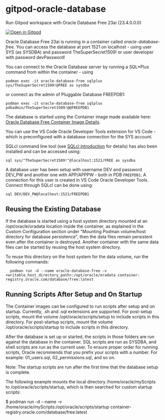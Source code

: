 # gitpod-oracle-database
Run Gitpod workspace with Oracle Database Free 23ai (23.4.0.0.0)


[![Open in Gitpod](https://gitpod.io/button/open-in-gitpod.svg)](https://gitpod.io/#https://github.com/lucasjellema/gitpod-oracle-database)


Oracle Database Free 23ai is running in a container called *oracle-database-free*.
You can access the database at port 1521 on localhost - using user SYS (as SYSDBA) and password TheSuperSecret1509! or user developer with password devPassword!

You can connect to the Oracle Database server by running a SQL*Plus command from within the container - using

```
podman exec -it oracle-database-free sqlplus sys/TheSuperSecret1509!@FREE as sysdba
```

or connect as the admin of Pluggable Database FREEPDB1:

```
podman exec -it oracle-database-free sqlplus pdbadmin/TheSuperSecret1509!@@FREEPDB1
```


The database is started using the Container image made available here: [Oracle Database Free Container Image Details](https://container-registry.oracle.com/ords/f?p=113:4:2674354842458:::4:P4_REPOSITORY,AI_REPOSITORY,AI_REPOSITORY_NAME,P4_REPOSITORY_NAME,P4_EULA_ID,P4_BUSINESS_AREA_ID:1863,1863,Oracle%20Database%20Free,Oracle%20Database%20Free,1,0&cs=33IH4gtTe8pk7MyXUDJbv-zEuD6C-pIcPJZthvsM3AQkjKMNpmy5OOSHIXXVkud3J4eER6KDWOqq-ev63NHJn_A).



You can use the VS Code Oracle Developer Tools extension for VS Code - which is preconfigured with a database connection for the SYS account.

SQLcl command line tool (see [SQLcl introduction](https://www.oracle.com/database/sqldeveloper/technologies/sqlcl/) for details) has also been installed and can be accessed using:

```
sql sys/"TheSuperSecret1509!"@localhost:1521/FREE as sysdba 
```  

A database user has been setup with username DEV and password DEV_PW and another one with APP/APPPW - both in PDB `FREEPDB1`. A connection for this user is created in VS Code Oracle Developer Tools. Connect through SQLcl can be done using:

```
sql DEV/DEV_PW@localhost:1521/FREEPDB1 
```  


## Reusing the Existing Database
If the database is started using a host system directory mounted at an /opt/oracle/oradata location inside the container, as explained in the Custom Configuration section under "Mounting Podman volume/host directory for database persistence", then the data files remain persistent even after the container is destroyed. Another container with the same data files can be started by reusing the host system directory.

To reuse this directory on the host system for the data volume, run the following commands:

```
  podman run -d --name oracle-database-free -v <writable_host_directory_path>:/opt/oracle/oradata container-registry.oracle.com/database/free:latest
```

## Running Scripts After Setup and On Startup
The Container images can be configured to run scripts after setup and on startup. Currently, .sh and .sql extensions are supported. For post-setup scripts, mount the volume /opt/oracle/scripts/setup to include scripts in this directory. For post-startup scripts, mount the volume /opt/oracle/scripts/startup to include scripts in this directory.

After the database is set up or started, the scripts in those folders are run against the database in the container. SQL scripts are run as SYSDBA, and shell scripts are run as the current user. To ensure proper order for running scripts, Oracle recommends that you prefix your scripts with a number. For example: 01_users.sql, 02_permissions.sql, and so on.

Note: The startup scripts are run after the first time that the database setup is complete.

The following example mounts the local directory /home/oracle/myScripts to /opt/oracle/scripts/startup, which is then searched for custom startup scripts:

  $ podman run -d --name <oracle-db> -v
  /home/oracle/myScripts:/opt/oracle/scripts/startup
  container-registry.oracle.com/database/free:latest